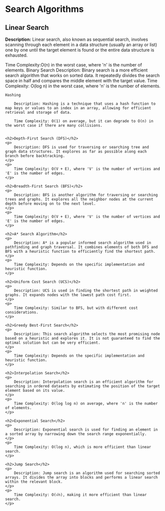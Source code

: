 <h1>Search Algorithms</h1>
<h2>Linear Search</h2>
    <p>
        <strong>Description:</strong> Linear search, also known as sequential search, involves scanning through each element in a data structure (usually an array or list) one by one until the target element is found or the entire data structure is exhausted.
    </p>
    <p>
       Time Complexity:O(n) in the worst case, where 'n' is the number of elements.
      Binary Search
         Description: Binary search is a more efficient search algorithm that works on sorted data. It repeatedly divides the search space in half and compares the middle element with the target value.
      Time Complexity: O(log n) in the worst case, where 'n' is the number of elements.
    </p>
        
    Hashing
    
        Description: Hashing is a technique that uses a hash function to map keys or values to an index in an array, allowing for efficient retrieval and storage of data.
   
        Time Complexity: O(1) on average, but it can degrade to O(n) in the worst case if there are many collisions.
   

    <h2>Depth-First Search (DFS)</h2>
    <p>
        Description: DFS is used for traversing or searching tree and graph data structures. It explores as far as possible along each branch before backtracking.
    </p>
    <p>
        Time Complexity: O(V + E), where 'V' is the number of vertices and 'E' is the number of edges.
    </p>

    <h2>Breadth-First Search (BFS)</h2>
    <p>
        Description: BFS is another algorithm for traversing or searching trees and graphs. It explores all the neighbor nodes at the current depth before moving on to the next level.
    </p>
    <p>
        Time Complexity: O(V + E), where 'V' is the number of vertices and 'E' is the number of edges.
    </p>

    <h2>A* Search Algorithm</h2>
    <p>
        Description: A* is a popular informed search algorithm used in pathfinding and graph traversal. It combines elements of both DFS and BFS with a heuristic function to efficiently find the shortest path.
    </p>
    <p>
        Time Complexity: Depends on the specific implementation and heuristic function.
    </p>

    <h2>Uniform Cost Search (UCS)</h2>
    <p>
        Description: UCS is used in finding the shortest path in weighted graphs. It expands nodes with the lowest path cost first.
    </p>
    <p>
        Time Complexity: Similar to BFS, but with different cost considerations.
    </p>

    <h2>Greedy Best-First Search</h2>
    <p>
        Description: This search algorithm selects the most promising node based on a heuristic and explores it. It is not guaranteed to find the optimal solution but can be very efficient.
    </p>
    <p>
        Time Complexity: Depends on the specific implementation and heuristic function.
    </p>

    <h2>Interpolation Search</h2>
    <p>
        Description: Interpolation search is an efficient algorithm for searching in ordered datasets by estimating the position of the target element based on its value.
    </p>
    <p>
        Time Complexity: O(log log n) on average, where 'n' is the number of elements.
    </p>

    <h2>Exponential Search</h2>
    <p>
        Description: Exponential search is used for finding an element in a sorted array by narrowing down the search range exponentially.
    </p>
    <p>
        Time Complexity: O(log n), which is more efficient than linear search.
    </p>

    <h2>Jump Search</h2>
    <p>
        Description: Jump search is an algorithm used for searching sorted arrays. It divides the array into blocks and performs a linear search within the relevant block.
    </p>
    <p>
        Time Complexity: O(√n), making it more efficient than linear search.
    </p>
